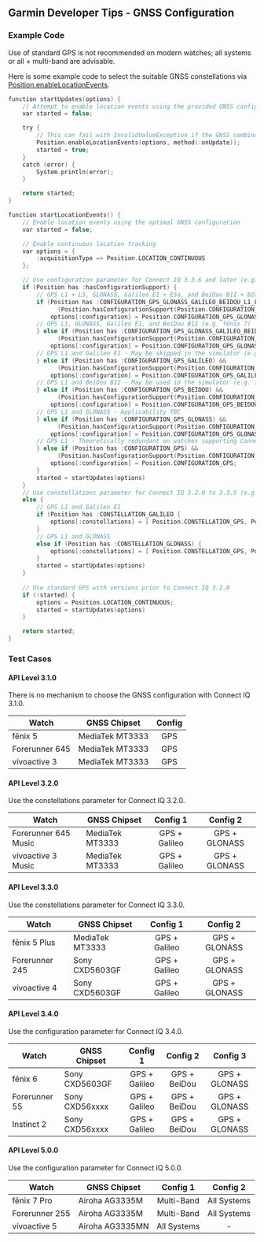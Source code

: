 ## Garmin Developer Tips - GNSS Configuration

### Example Code

Use of standard GPS is not recommended on modern watches; all systems or all + multi-band are advisable.

Here is some example code to select the suitable GNSS constellations via [Position.enableLocationEvents](https://developer.garmin.com/connect-iq/api-docs/Toybox/Position.html#enableLocationEvents-instance_function).

```c
function startUpdates(options) {
    // Attempt to enable location events using the provided GNSS configuration
    var started = false;

    try {
        // This can fail with InvalidValueException if the GNSS combination is not supported
        Position.enableLocationEvents(options, method(:onUpdate));
        started = true;
    }
    catch (error) {
        System.println(error);
    }

    return started;
}

function startLocationEvents() {
    // Enable location events using the optimal GNSS configuration
    var started = false;

    // Enable continuous location tracking
    var options = {
        :acquisitionType => Position.LOCATION_CONTINUOUS
    };

    // Use configuration parameter for Connect IQ 3.3.6 and later (e.g. fēnix 6)
    if (Position has :hasConfigurationSupport) {
        // GPS L1 + L5, GLONASS, Galileo E1 + E5a, and BeiDou B1I + B2a (e.g. fēnix 7 Pro)
        if (Position has :CONFIGURATION_GPS_GLONASS_GALILEO_BEIDOU_L1_L5) &&
              (Position.hasConfigurationSupport(Position.CONFIGURATION_GPS_GLONASS_GALILEO_BEIDOU_L1_L5)) {
            options[:configuration] = Position.CONFIGURATION_GPS_GLONASS_GALILEO_BEIDOU_L1_L5;
        // GPS L1, GLONASS, Galileo E1, and BeiDou B1I (e.g. fēnix 7)
        } else if (Position has :CONFIGURATION_GPS_GLONASS_GALILEO_BEIDOU_L1) &&
              (Position.hasConfigurationSupport(Position.CONFIGURATION_GPS_GLONASS_GALILEO_BEIDOU_L1)) {
            options[:configuration] = Position.CONFIGURATION_GPS_GLONASS_GALILEO_BEIDOU_L1;
        // GPS L1 and Galileo E1 - May be skipped in the simulator (e.g. fēnix 6)
        } else if (Position has :CONFIGURATION_GPS_GALILEO) &&
              (Position.hasConfigurationSupport(Position.CONFIGURATION_GPS_GALILEO)) {
            options[:configuration] = Position.CONFIGURATION_GPS_GALILEO;
        // GPS L1 and BeiDou B1I - May be used in the simulator (e.g. fēnix 6)
        } else if (Position has :CONFIGURATION_GPS_BEIDOU) &&
              (Position.hasConfigurationSupport(Position.CONFIGURATION_GPS_BEIDOU)) {
            options[:configuration] = Position.CONFIGURATION_GPS_BEIDOU;
        // GPS L1 and GLONASS - Applicability TBC
        } else if (Position has :CONFIGURATION_GPS_GLONASS) &&
              (Position.hasConfigurationSupport(Position.CONFIGURATION_GPS_GLONASS)) {
            options[:configuration] = Position.CONFIGURATION_GPS_GLONASS;
        // GPS L1 - Theoretically redundant on watches supporting Connect IQ 3.3.6
        } else if (Position has :CONFIGURATION_GPS) &&
              (Position.hasConfigurationSupport(Position.CONFIGURATION_GPS)) {
            options[:configuration] = Position.CONFIGURATION_GPS;
        }
        started = startUpdates(options)
    }
    // Use constellations parameter for Connect IQ 3.2.0 to 3.3.5 (e.g. vívoactive 4)
    else {
        // GPS L1 and Galileo E1
        if (Position has :CONSTELLATION_GALILEO {
            options[:constellations] = [ Position.CONSTELLATION_GPS, Position.CONSTELLATION_GALILEO ];
        }
        // GPS L1 and GLONASS
        else if (Position has :CONSTELLATION_GLONASS) {
            options[:constellations] = [ Position.CONSTELLATION_GPS, Position.CONSTELLATION_GLONASS ];
        }
        started = startUpdates(options)
    }
    
    // Use standard GPS with versions prior to Connect IQ 3.2.0
    if (!started) {
        options = Position.LOCATION_CONTINUOUS;
        started = startUpdates(options)
    }

    return started;            
}
```



### Test Cases

#### API Level 3.1.0

There is no mechanism to choose the GNSS configuration with Connect IQ 3.1.0.

| Watch          | GNSS Chipset    | Config |
| -------------- | --------------- | :----: |
| fēnix 5        | MediaTek MT3333 |  GPS   |
| Forerunner 645 | MediaTek MT3333 |  GPS   |
| vívoactive 3   | MediaTek MT3333 |  GPS   |



#### API Level 3.2.0

Use the constellations parameter for Connect IQ 3.2.0.

| Watch                | GNSS Chipset    |   Config 1    |   Config 2    |
| -------------------- | --------------- | :-----------: | :-----------: |
| Forerunner 645 Music | MediaTek MT3333 | GPS + Galileo | GPS + GLONASS |
| vívoactive 3 Music   | MediaTek MT3333 | GPS + Galileo | GPS + GLONASS |



#### API Level 3.3.0

Use the constellations parameter for Connect IQ 3.3.0.

| Watch          | GNSS Chipset    |   Config 1    |   Config 2    |
| -------------- | --------------- | :-----------: | :-----------: |
| fēnix 5 Plus   | MediaTek MT3333 | GPS + Galileo | GPS + GLONASS |
| Forerunner 245 | Sony CXD5603GF  | GPS + Galileo | GPS + GLONASS |
| vívoactive 4   | Sony CXD5603GF  | GPS + Galileo | GPS + GLONASS |



#### API Level 3.4.0

Use the configuration parameter for Connect IQ 3.4.0.

| Watch         | GNSS Chipset   |   Config 1    |   Config 2   | Config 3      |
| ------------- | -------------- | :-----------: | :----------: | :-----------: |
| fēnix 6       | Sony CXD5603GF | GPS + Galileo | GPS + BeiDou | GPS + GLONASS |
| Forerunner 55 | Sony CXD56xxxx | GPS + Galileo | GPS + BeiDou | GPS + GLONASS |
| Instinct 2    | Sony CXD56xxxx | GPS + Galileo | GPS + BeiDou | GPS + GLONASS |



#### API Level 5.0.0

Use the configuration parameter for Connect IQ 5.0.0.

| Watch          | GNSS Chipset    |  Config 1   |  Config 2   |
| -------------- | --------------- | :---------: | :---------: |
| fēnix 7 Pro    | Airoha AG3335M  | Multi-Band  | All Systems |
| Forerunner 255 | Airoha AG3335M  | Multi-Band  | All Systems |
| vívoactive 5   | Airoha AG3335MN | All Systems |      -      |

